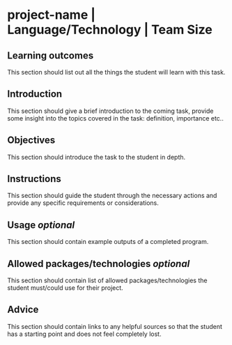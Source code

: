 

# project-name | Language/Technology | Team Size


## Learning outcomes

This section should list out all the things the student will learn with this task.

## Introduction


This section should give a brief introduction to the coming task, provide some insight into the topics covered in the task: definition, importance etc..

## Objectives

This section should introduce the task to the student in depth.

## Instructions

This section should guide the student through the necessary actions and provide any specific requirements or considerations. 


## Usage *optional*

This section should contain example outputs of a completed program.

## Allowed packages/technologies *optional*

This section should contain list of allowed packages/technologies the student must/could use for their project.

## Advice

This section should contain links to any helpful sources so that the student has a starting point and does not feel completely lost.






